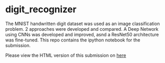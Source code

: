 # digit_recognizer
The MNIST handwritten digit dataset was used as an image classification problem. 2 approaches were developed and compared. A Deep Network using CNNs was developed and improved, asnd a ResNet50 architecture was fine-tuned. This repo contains the ipython notebook for the submission.

Please view the HTML version of this submission on [here](http://prathamg.rf.gd/digit_recognizer.html)
